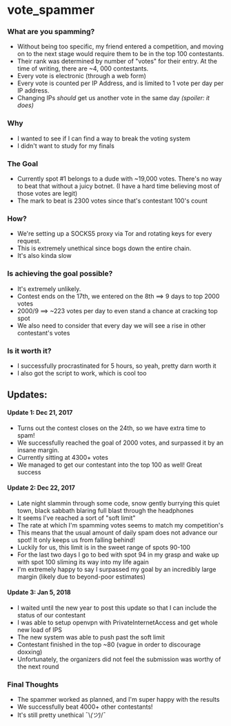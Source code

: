 # vote_spammer

### What are you spamming?

* Without being too specific, my friend entered a competition, and moving on to the next stage would require them to be in the top 100 contestants.
* Their rank was determined by number of "votes" for their entry. At the time of writing, there are ~4, 000 contestants.
* Every vote is electronic (through a web form)
* Every vote is counted per IP Address, and is limited to 1 vote per day per IP address. 
* Changing IPs _should_ get us another vote in the same day _(spoiler: it does)_

### Why
* I wanted to see if I can find a way to break the voting system
* I didn't want to study for my finals

### The Goal
* Currently spot #1 belongs to a dude with ~19,000 votes. There's no way to beat that without a juicy botnet. (I have a hard time believing most of those votes are legit)
* The mark to beat is 2300 votes since that's contestant 100's count

### How? 
* We're setting up a SOCKS5 proxy via Tor and rotating keys for every request. 
* This is extremely unethical since bogs down the entire chain. 
* It's also kinda slow

### Is achieving the goal possible? 
* It's extremely unlikely.
* Contest ends on the 17th, we entered on the 8th ==> 9 days to top 2000 votes
* 2000/9  ==> ~223 votes per day to even stand a chance at cracking top spot 
* We also need to consider that every day we will see a rise in other contestant's votes

### Is it worth it? 
* I successfully procrastinated for 5 hours, so yeah, pretty darn worth it 
* I also got the script to work, which is cool too

## Updates:

#### Update 1: Dec 21, 2017
* Turns out the contest closes on the 24th, so we have extra time to spam!
* We successfully reached the goal of 2000 votes, and surpassed it by an insane margin. 
* Currently sitting at 4300+ votes
* We managed to get our contestant into the top 100 as well! Great success

#### Update 2: Dec 22, 2017
* Late night slammin through some code, snow gently burrying this quiet town, black sabbath blaring full blast through the headphones
* It seems I've reached a sort of "soft limit" 
* The rate at which I'm spamming votes seems to match my competition's 
* This means that the usual amount of daily spam does not advance our spot! It only keeps us from falling behind! 
* Luckily for us, this limit is in the sweet range of spots 90-100 
* For the last two days I go to bed with spot 94 in my grasp and wake up with spot 100 sliming its way into my life again 
* I'm extremely happy to say I surpassed my goal by an incredibly large margin (likely due to beyond-poor estimates)

#### Update 3: Jan 5, 2018
* I waited until the new year to post this update so that I can include the status of our contestant
* I was able to setup openvpn with PrivateInternetAccess and get whole new load of IPS 
* The new system was able to push past the soft limit 
* Contestant finished in the top ~80 (vague in order to discourage doxxing) 
* Unfortunately, the organizers did not feel the submission was worthy of the next round

### Final Thoughts
* The spammer worked as planned, and I'm super happy with the results
* We successfully beat 4000+ other contestants! 
* It's still pretty unethical ¯\\_(ツ)_/¯
